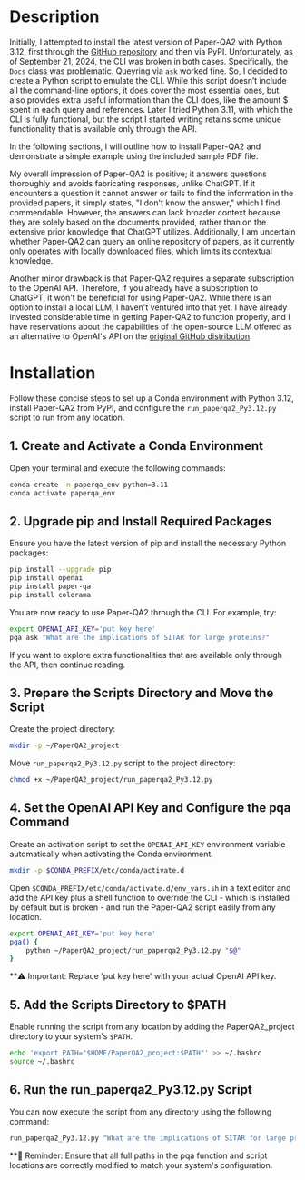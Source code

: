 # Description


Initially, I attempted to install the latest version of Paper-QA2 with Python 3.12, first through the 
[GitHub repository](https://github.com/Future-House/paper-qa) and then via PyPI.
Unfortunately, as of September 21, 2024, the CLI was broken in both cases. Specifically, the `Docs` class was 
problematic. Queyring via `ask` worked fine. So, I decided to create a Python script to emulate the CLI. While 
this script doesn’t include all the command-line options, it does cover the most essential ones, but also provides
extra useful information than the CLI does, like the amount $ spent in each query and references.
Later I tried Python 3.11, with which the CLI is fully functional, but the script I started writing retains some unique
functionality that is available only through the API.


In the following sections, I will outline how to install Paper-QA2 and demonstrate a simple example using the included 
sample PDF file.

My overall impression of Paper-QA2 is positive; it answers questions thoroughly and avoids fabricating responses, 
unlike ChatGPT. If it encounters a question it cannot answer or fails to find the information in the provided papers, 
it simply states, "I don't know the answer," which I find commendable. However, the answers can lack broader context 
because they are solely based on the documents provided, rather than on the extensive prior knowledge that ChatGPT 
utilizes. Additionally, I am uncertain whether Paper-QA2 can query an online repository of papers, as it currently only 
operates with locally downloaded files, which limits its contextual knowledge.

Another minor drawback is that Paper-QA2 requires a separate subscription to the OpenAI API. Therefore, if you already 
have a subscription to ChatGPT, it won't be beneficial for using Paper-QA2. While there is an option to install a local 
LLM, I haven't ventured into that yet. I have already invested considerable time in getting Paper-QA2 to function 
properly, and I have reservations about the capabilities of the open-source LLM offered as an alternative to OpenAI's 
API on the [original GitHub distribution](https://github.com/Future-House/paper-qa).

# Installation
Follow these concise steps to set up a Conda environment with Python 3.12, install Paper-QA2 from PyPI, and configure 
the `run_paperqa2_Py3.12.py` script to run from any location.

## 1. Create and Activate a Conda Environment
Open your terminal and execute the following commands:

```bash
conda create -n paperqa_env python=3.11
conda activate paperqa_env
```

## 2. Upgrade pip and Install Required Packages
Ensure you have the latest version of pip and install the necessary Python packages:

```bash
pip install --upgrade pip
pip install openai
pip install paper-qa
pip install colorama
```

You are now ready to use Paper-QA2 through the CLI. For example, try:

```bash
export OPENAI_API_KEY='put key here'
pqa ask "What are the implications of SITAR for large proteins?"
```

If you want to explore extra functionalities that are available only through the API, then continue reading.

## 3. Prepare the Scripts Directory and Move the Script
Create the project directory:

```bash
mkdir -p ~/PaperQA2_project
```

Move `run_paperqa2_Py3.12.py` script to the project directory:

```bash
chmod +x ~/PaperQA2_project/run_paperqa2_Py3.12.py
```

## 4. Set the OpenAI API Key and Configure the pqa Command
Create an activation script to set the `OPENAI_API_KEY` environment variable automatically when activating the Conda environment.

```bash
mkdir -p $CONDA_PREFIX/etc/conda/activate.d
```
Open `$CONDA_PREFIX/etc/conda/activate.d/env_vars.sh` in a text editor and add the API key plus a shell function to 
override the CLI - which is installed by default but is broken - and run the Paper-QA2 script easily from any location.

```bash
export OPENAI_API_KEY='put key here'
pqa() {
    python ~/PaperQA2_project/run_paperqa2_Py3.12.py "$@"
}
```

**⚠️ Important: Replace 'put key here' with your actual OpenAI API key.

## 5. Add the Scripts Directory to $PATH
Enable running the script from any location by adding the PaperQA2_project directory to your system's `$PATH`.

```bash
echo 'export PATH="$HOME/PaperQA2_project:$PATH"' >> ~/.bashrc
source ~/.bashrc
```

## 6. Run the run_paperqa2_Py3.12.py Script
You can now execute the script from any directory using the following command:

```bash
run_paperqa2_Py3.12.py "What are the implications of SITAR for large proteins?" -p "." -a "about 300 words, but can be longer"
```

**🔧 Reminder: Ensure that all full paths in the pqa function and script locations are correctly modified to match 
your system's configuration.
